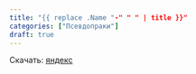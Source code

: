 ```yaml
---
title: "{{ replace .Name "-" " " | title }}"
categories: ["Псевдопраки"]
draft: true
---
```


Скачать: [яндекс](https://ya.ru)
